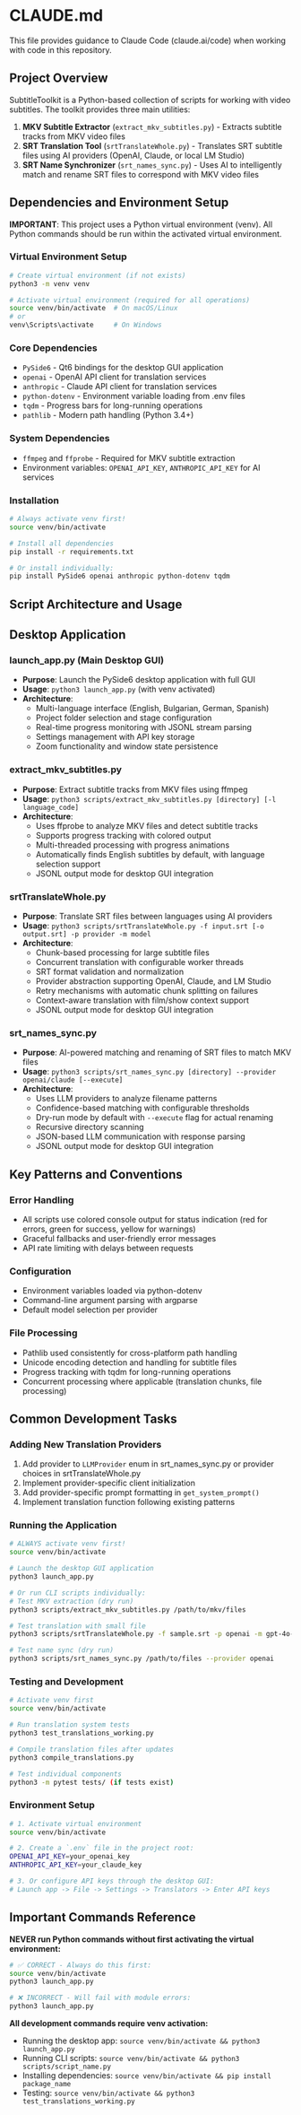 # CLAUDE.md

This file provides guidance to Claude Code (claude.ai/code) when working with code in this repository.

## Project Overview

SubtitleToolkit is a Python-based collection of scripts for working with video subtitles. The toolkit provides three main utilities:

1. **MKV Subtitle Extractor** (`extract_mkv_subtitles.py`) - Extracts subtitle tracks from MKV video files
2. **SRT Translation Tool** (`srtTranslateWhole.py`) - Translates SRT subtitle files using AI providers (OpenAI, Claude, or local LM Studio)
3. **SRT Name Synchronizer** (`srt_names_sync.py`) - Uses AI to intelligently match and rename SRT files to correspond with MKV video files

## Dependencies and Environment Setup

**IMPORTANT**: This project uses a Python virtual environment (venv). All Python commands should be run within the activated virtual environment.

### Virtual Environment Setup
```bash
# Create virtual environment (if not exists)
python3 -m venv venv

# Activate virtual environment (required for all operations)
source venv/bin/activate  # On macOS/Linux
# or
venv\Scripts\activate     # On Windows
```

### Core Dependencies
- `PySide6` - Qt6 bindings for the desktop GUI application
- `openai` - OpenAI API client for translation services
- `anthropic` - Claude API client for translation services  
- `python-dotenv` - Environment variable loading from .env files
- `tqdm` - Progress bars for long-running operations
- `pathlib` - Modern path handling (Python 3.4+)

### System Dependencies
- `ffmpeg` and `ffprobe` - Required for MKV subtitle extraction
- Environment variables: `OPENAI_API_KEY`, `ANTHROPIC_API_KEY` for AI services

### Installation
```bash
# Always activate venv first!
source venv/bin/activate

# Install all dependencies
pip install -r requirements.txt

# Or install individually:
pip install PySide6 openai anthropic python-dotenv tqdm
```

## Script Architecture and Usage

## Desktop Application

### launch_app.py (Main Desktop GUI)
- **Purpose**: Launch the PySide6 desktop application with full GUI
- **Usage**: `python3 launch_app.py` (with venv activated)
- **Architecture**:
  - Multi-language interface (English, Bulgarian, German, Spanish)
  - Project folder selection and stage configuration
  - Real-time progress monitoring with JSONL stream parsing
  - Settings management with API key storage
  - Zoom functionality and window state persistence

### extract_mkv_subtitles.py
- **Purpose**: Extract subtitle tracks from MKV files using ffmpeg
- **Usage**: `python3 scripts/extract_mkv_subtitles.py [directory] [-l language_code]`
- **Architecture**: 
  - Uses ffprobe to analyze MKV files and detect subtitle tracks
  - Supports progress tracking with colored output
  - Multi-threaded processing with progress animations
  - Automatically finds English subtitles by default, with language selection support
  - JSONL output mode for desktop GUI integration

### srtTranslateWhole.py  
- **Purpose**: Translate SRT files between languages using AI providers
- **Usage**: `python3 scripts/srtTranslateWhole.py -f input.srt [-o output.srt] -p provider -m model`
- **Architecture**:
  - Chunk-based processing for large subtitle files
  - Concurrent translation with configurable worker threads
  - SRT format validation and normalization
  - Provider abstraction supporting OpenAI, Claude, and LM Studio
  - Retry mechanisms with automatic chunk splitting on failures
  - Context-aware translation with film/show context support
  - JSONL output mode for desktop GUI integration

### srt_names_sync.py
- **Purpose**: AI-powered matching and renaming of SRT files to match MKV files
- **Usage**: `python3 scripts/srt_names_sync.py [directory] --provider openai/claude [--execute]`
- **Architecture**:
  - Uses LLM providers to analyze filename patterns
  - Confidence-based matching with configurable thresholds  
  - Dry-run mode by default with `--execute` flag for actual renaming
  - Recursive directory scanning
  - JSON-based LLM communication with response parsing
  - JSONL output mode for desktop GUI integration

## Key Patterns and Conventions

### Error Handling
- All scripts use colored console output for status indication (red for errors, green for success, yellow for warnings)
- Graceful fallbacks and user-friendly error messages
- API rate limiting with delays between requests

### Configuration
- Environment variables loaded via python-dotenv
- Command-line argument parsing with argparse
- Default model selection per provider

### File Processing
- Pathlib used consistently for cross-platform path handling
- Unicode encoding detection and handling for subtitle files
- Progress tracking with tqdm for long-running operations
- Concurrent processing where applicable (translation chunks, file processing)

## Common Development Tasks

### Adding New Translation Providers
1. Add provider to `LLMProvider` enum in srt_names_sync.py or provider choices in srtTranslateWhole.py
2. Implement provider-specific client initialization
3. Add provider-specific prompt formatting in `get_system_prompt()`
4. Implement translation function following existing patterns

### Running the Application
```bash
# ALWAYS activate venv first!
source venv/bin/activate

# Launch the desktop GUI application
python3 launch_app.py

# Or run CLI scripts individually:
# Test MKV extraction (dry run)
python3 scripts/extract_mkv_subtitles.py /path/to/mkv/files

# Test translation with small file
python3 scripts/srtTranslateWhole.py -f sample.srt -p openai -m gpt-4o-mini

# Test name sync (dry run)
python3 scripts/srt_names_sync.py /path/to/files --provider openai
```

### Testing and Development
```bash
# Activate venv first
source venv/bin/activate

# Run translation system tests
python3 test_translations_working.py

# Compile translation files after updates
python3 compile_translations.py

# Test individual components
python3 -m pytest tests/ (if tests exist)
```

### Environment Setup
```bash
# 1. Activate virtual environment
source venv/bin/activate

# 2. Create a `.env` file in the project root:
OPENAI_API_KEY=your_openai_key
ANTHROPIC_API_KEY=your_claude_key

# 3. Or configure API keys through the desktop GUI:
# Launch app -> File -> Settings -> Translators -> Enter API keys
```

## Important Commands Reference

**NEVER run Python commands without first activating the virtual environment:**

```bash
# ✅ CORRECT - Always do this first:
source venv/bin/activate
python3 launch_app.py

# ❌ INCORRECT - Will fail with module errors:  
python3 launch_app.py
```

**All development commands require venv activation:**
- Running the desktop app: `source venv/bin/activate && python3 launch_app.py`
- Running CLI scripts: `source venv/bin/activate && python3 scripts/script_name.py`
- Installing dependencies: `source venv/bin/activate && pip install package_name`
- Testing: `source venv/bin/activate && python3 test_translations_working.py`